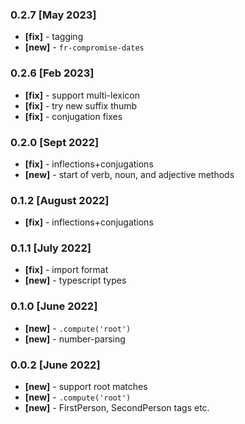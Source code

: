 ### 0.2.7 [May 2023]
- **[fix]** -  tagging
- **[new]** -  `fr-compromise-dates`

### 0.2.6 [Feb 2023]
- **[fix]** -  support multi-lexicon
- **[fix]** -  try new suffix thumb
- **[fix]** -  conjugation fixes

### 0.2.0 [Sept 2022]
- **[fix]** - inflections+conjugations
- **[new]** - start of verb, noun, and adjective methods

### 0.1.2 [August 2022]
- **[fix]** - inflections+conjugations

### 0.1.1 [July 2022]
- **[fix]** - import format
- **[new]** - typescript types

### 0.1.0 [June 2022]
- **[new]** - `.compute('root')`
- **[new]** - number-parsing

### 0.0.2 [June 2022]
- **[new]** - support root matches
- **[new]** - `.compute('root')`
- **[new]** - FirstPerson, SecondPerson tags etc.